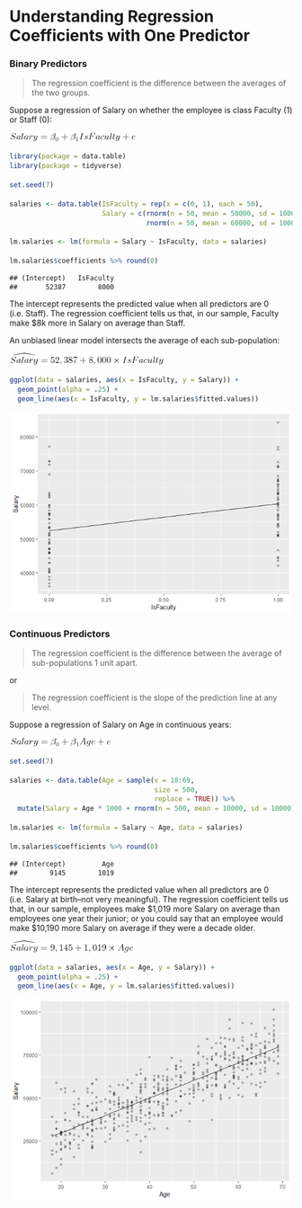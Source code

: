Understanding Regression Coefficients with One Predictor
================

### Binary Predictors

> The regression coefficient is the difference between the averages of
> the two groups.

Suppose a regression of Salary on whether the employee is class Faculty
(1) or Staff (0):

![](One_Predictor_files\\OPTex1.png)

``` r
library(package = data.table)
library(package = tidyverse)

set.seed(7)

salaries <- data.table(IsFaculty = rep(x = c(0, 1), each = 50),
                       Salary = c(rnorm(n = 50, mean = 50000, sd = 10000),
                                  rnorm(n = 50, mean = 60000, sd = 10000)))

lm.salaries <- lm(formula = Salary ~ IsFaculty, data = salaries)

lm.salaries$coefficients %>% round(0)
```

    ## (Intercept)   IsFaculty 
    ##       52387        8000

The intercept represents the predicted value when all predictors are 0
(i.e. Staff). The regression coefficient tells us that, in our sample,
Faculty make $8k more in Salary on average than Staff.

An unbiased linear model intersects the average of each sub-population:

![](One_Predictor_files\\OPTex2.png)

``` r
ggplot(data = salaries, aes(x = IsFaculty, y = Salary)) + 
  geom_point(alpha = .25) +
  geom_line(aes(x = IsFaculty, y = lm.salaries$fitted.values))
```

![](One_Predictor_files/figure-gfm/unnamed-chunk-2-1.png)<!-- -->

### Continuous Predictors

> The regression coefficient is the difference between the average of
> sub-populations 1 unit apart.

or

> The regression coefficient is the slope of the prediction line at any
> level.

Suppose a regression of Salary on Age in continuous years:

![](One_Predictor_files\\OPTex3.png)

``` r
set.seed(7)

salaries <- data.table(Age = sample(x = 18:69, 
                                    size = 500, 
                                    replace = TRUE)) %>%
  mutate(Salary = Age * 1000 + rnorm(n = 500, mean = 10000, sd = 10000))

lm.salaries <- lm(formula = Salary ~ Age, data = salaries)

lm.salaries$coefficients %>% round(0)
```

    ## (Intercept)         Age 
    ##        9145        1019

The intercept represents the predicted value when all predictors are 0
(i.e. Salary at birth–not very meaningful). The regression coefficient
tells us that, in our sample, employees make $1,019 more Salary on
average than employees one year their junior; or you could say that an
employee would make $10,190 more Salary on average if they were a decade
older.

![](One_Predictor_files\\OPTex4.png)

``` r
ggplot(data = salaries, aes(x = Age, y = Salary)) +
  geom_point(alpha = .25) +
  geom_line(aes(x = Age, y = lm.salaries$fitted.values))
```

![](One_Predictor_files/figure-gfm/unnamed-chunk-4-1.png)<!-- -->
